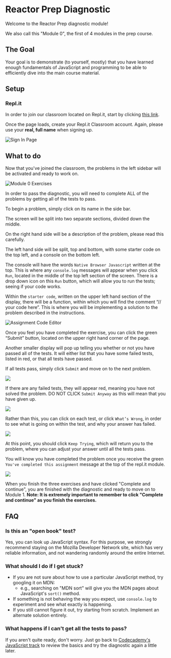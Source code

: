 # Reactor Prep Diagnostic

Welcome to the Reactor Prep diagnostic module!

We also call this "Module 0", the first of 4 modules in the prep course.

## The Goal

Your goal is to demonstrate (to yourself, mostly) that you have learned enough fundamentals of JavaScript and programming to be able to efficiently dive into the main course material.


## Setup

### Repl.it

In order to join our classroom located on Repl.it, start by clicking [this link](https://repl.it/classroom/invite/ulPK04).

Once the page loads, create your Repl.it Classroom account. Again, please use your **real, full name** when signing up.

![Sign In Page](http://i.imgur.com/A7gSP5q.png)


## What to do

Now that you've joined the classroom, the problems in the left sidebar will be activated and ready to work on.

![Module 0 Exercises](http://i.imgur.com/JInm7pJ.png)

In order to pass the diagnostic, you will need to complete ALL of the problems by getting all of the tests to pass.

To begin a problem, simply click on its name in the side bar.

The screen will be split into two separate sections, divided down the middle.

On the right hand side will be a description of the problem, please read this carefully.

The left hand side will be split, top and bottom, with some starter code on the top left, and a console on the bottom left.

The console will have the words `Native Browser Javascript` written at the top. This is where any `console.log` messages will appear when you click `Run`, located in the middle of the top left section of the screen. There is a drop down icon on this `Run` button, which will allow you to run the tests; seeing if your code works.

Within the `starter code`, written on the upper left hand section of the display, there will be a function, within which you will find the comment “// your code here”. This is where you will be implementing a solution to the problem described in the instructions.

![Assignment Code Editor](http://i.imgur.com/CEqdY0b.png)

Once you feel you have completed the exercise, you can click the green “Submit” button, located on the upper right hand corner of the page.

Another smaller display will pop up telling you whether or not you have passed all of the tests. It will either list that you have some failed tests, listed in red, or that all tests have passed.



If all tests pass, simply click `Submit` and move on to the next problem.

![](http://i.imgur.com/R1FOxRv.png)

If there are any failed tests, they will appear red, meaning you have not solved the problem. DO NOT CLICK `Submit Anyway` as this will mean that you have given up.

![](http://i.imgur.com/z53bRZX.png)

Rather than this, you can click on each test, or click `What’s Wrong`, in order to see what is going on within the test, and why your answer has failed.

![](http://i.imgur.com/Ujh0gHm.png)

At this point, you should click `Keep Trying`, which will return you to the problem, where you can adjust your answer until all the tests pass.

You will know you have completed the problem once you receive the green `You've completed this assignment` message at the top of the repl.it module.

![](http://i.imgur.com/DZn6348.png)

When you finish the three exercises and have clicked "Complete and continue", you are finished with the diagnostic and ready to move on to Module 1. **Note: It is extremely important to remember to click "Complete and continue" as you finish the exercises.**

## FAQ

### Is this an "open book" test?

Yes, you can look up JavaScript syntax. For this purpose, we strongly recommend staying on the Mozilla Developer Network site, which has very reliable information, and not wandering randomly around the entire Internet.

### What should I do if I get stuck?

* If you are not sure about how to use a particular JavaScript method, try googling it on MDN:
    * e.g., searching on "MDN sort" will give you the MDN pages about JavaScript's `sort()` method.
* If something is not behaving the way you expect, use `console.log` to experiment and see what exactly is happening.
* If you still cannot figure it out, try starting from scratch. Implement an alternate solution entirely.

### What happens if I can't get all the tests to pass?

If you aren't quite ready, don't worry. Just go back to [Codecademy's JavaScript track](https://www.codecademy.com/learn/javascript)  to review the basics and try the diagnostic again a little later.

